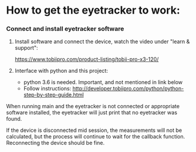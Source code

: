 # How to get the eyetracker to work:

### Connect and install eyetracker software
1. Install software and connect the device, watch the video under "learn & support":

    https://www.tobiipro.com/product-listing/tobii-pro-x3-120/
2. Interface with python and this project:
    * python 3.6 is needed. Important, and not mentioned in link below
    * Follow instructions: http://developer.tobiipro.com/python/python-step-by-step-guide.html

When running main and the eyetracker is not connected or appropriate software installed, the eyetracker will just print
 that no eyetracker was found.
 
 If the device is disconnected mid session, the measurements will not be calculated, but the process will continue to
 wait for the callback function. Reconnecting the device should be fine.
